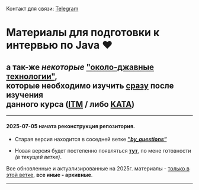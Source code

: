 Контакт для связи: [Telegram](https://t.me/Yury_connect)

# Материалы для подготовки к интервью по Java ❤️

## а так-же *некоторые* ["около-джавные технологии"](https://github.com/yury-connect/ITM_task026_Java_Podgotovka_k_INTERVJU/tree/main/Documents/TECHNOLOGIES), <br>которые необходимо изучить <u>сразу</u> после изучения <br>данного курса ([ITM](https://github.com/yury-connect/ITM_task026_Java_Podgotovka_k_INTERVJU/tree/main/Documents/ITM_academy) / либо [KATA](****))

---
#### 2025-07-05 начата реконструкция репозитория.

- Старая версия находится в соседней ветке [***"by_questions"***](https://github.com/yury-connect/ITM_task026_Java_Podgotovka_k_INTERVJU/tree/by_questions/ITM)

- Новая версия будет постепенно появляться [**тут**](https://github.com/yury-connect/ITM_task026_Java_Podgotovka_k_INTERVJU/tree/main), по мене готовности *(в текущей ветке)*.

Все обновленные и актуализированные на 2025г. материалы - <u>только в этой ветке</u>, **все иные - архивные**.

---
